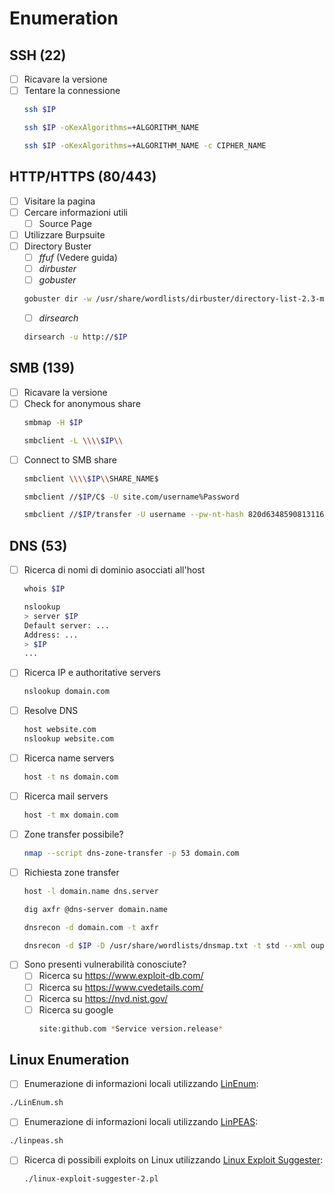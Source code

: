 # Enumeration

## SSH (22)
- [ ] Ricavare la versione
- [ ] Tentare la connessione
	```bash
	ssh $IP
	```
	```bash
	ssh $IP -oKexAlgorithms=+ALGORITHM_NAME
	```
	```bash
	ssh $IP -oKexAlgorithms=+ALGORITHM_NAME -c CIPHER_NAME
	```

## HTTP/HTTPS (80/443)
- [ ] Visitare la pagina
- [ ] Cercare informazioni utili
	- [ ] Source Page
- [ ] Utilizzare Burpsuite
- [ ] Directory Buster
	- [ ] _ffuf_ (Vedere guida)
	- [ ] _dirbuster_
	- [ ] _gobuster_
	```bash
	gobuster dir -w /usr/share/wordlists/dirbuster/directory-list-2.3-medium.txt -u http://$IP
	```
	- [ ] _dirsearch_
	```bash
	dirsearch -u http://$IP
	```

## SMB (139)
- [ ] Ricavare la versione
- [ ] Check for anonymous share
	```bash
	smbmap -H $IP
	```
	```bash
	smbclient -L \\\\$IP\\
	```
- [ ] Connect to SMB share
	```bash
	smbclient \\\\$IP\\SHARE_NAME$
	```
	```bash
	smbclient //$IP/C$ -U site.com/username%Password
	```
	```bash
	smbclient //$IP/transfer -U username --pw-nt-hash 820d6348590813116884101357197052 -W site.com
	```

## DNS (53)
- [ ] Ricerca di nomi di dominio asocciati all'host
	```bash
	whois $IP
	```
	```bash
	nslookup
	> server $IP
	Default server: ...
	Address: ...
	> $IP
	...
	```
- [ ] Ricerca IP e authoritative servers
	```bash
	nslookup domain.com
	```
- [ ] Resolve DNS
	```bash
	host website.com
	nslookup website.com
	```
- [ ] Ricerca name servers
	```bash
	host -t ns domain.com
	```
- [ ] Ricerca mail servers
	```bash
	host -t mx domain.com
	```
- [ ] Zone transfer possibile?
	```bash
	nmap --script dns-zone-transfer -p 53 domain.com
	```
- [ ] Richiesta zone transfer
	```bash
	host -l domain.name dns.server

	dig axfr @dns-server domain.name

	dnsrecon -d domain.com -t axfr

	dnsrecon -d $IP -D /usr/share/wordlists/dnsmap.txt -t std --xml ouput.xml
	````
- [ ] Sono presenti vulnerabilità conosciute?
	- [ ] Ricerca su https://www.exploit-db.com/
	- [ ] Ricerca su https://www.cvedetails.com/
	- [ ] Ricerca su https://nvd.nist.gov/
	- [ ] Ricerca su google
		```bash
		site:github.com *Service version.release*
		```

## Linux Enumeration
- [ ] Enumerazione di informazioni locali utilizzando [LinEnum](https://github.com/rebootuser/LinEnum):
```bash
./LinEnum.sh
```
- [ ] Enumerazione di informazioni locali utilizzando [LinPEAS](https://github.com/carlospolop/PEASS-ng/tree/master/linPEAS):
```bash
./linpeas.sh
```
- [ ] Ricerca di possibili exploits on Linux utilizzando [Linux Exploit Suggester](https://github.com/jondonas/linux-exploit-suggester-2):
	```bash
	./linux-exploit-suggester-2.pl
	```
